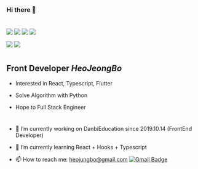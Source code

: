 ### Hi there 👋  
#
<a href="#"><img src="https://img.shields.io/badge/-React-000000?style=flat&logo=React" /></a>
<a href="#"><img src="https://img.shields.io/badge/-Javascript-000000?style=flat&logo=Javascript" /></a>
<a href="#"><img src="https://img.shields.io/badge/-Typescript-000000?style=flat&logo=Typescript" /></a>
<a href="#"><img src="https://img.shields.io/badge/-Flutter-000000?style=flat&logo=Flutter" /></a>

<a href="#"><img src="https://img.shields.io/badge/-Python-000000?style=flat&logo=Python" /></a>
<a href="#"><img src="https://img.shields.io/badge/-Django-000000?style=flat&logo=Django" /></a>

#

## Front Developer *HeoJeongBo*
* Interested in React, Typescript, Flutter

* Solve Algorithm with Python

* Hope to Full Stack Engineer   



#
- 🔭 I’m currently working on DanbiEducation since 2019.10.14 (FrontEnd Developer)
- 🌱 I’m currently learning React + Hooks + Typescript

- 📫 How to reach me: <heojungbo@gmail.com>   [![Gmail Badge](https://img.shields.io/badge/Gmail-d14836?style=flat-square&logo=Gmail&logoColor=white&link=mailto:snugyun01@gmail.com)](mailto:heojungbo@gmail.com)
